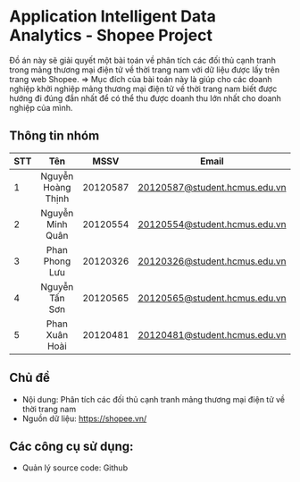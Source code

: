 # Application Intelligent Data Analytics - Shopee Project
Đồ án này sẽ giải quyết một bài toán về phân tích các đối thủ cạnh tranh trong mảng thương mại điện tử về thời trang nam với dữ liệu được lấy trên trang web Shopee. 
=> Mục đích của bài toán này là giúp cho các doanh nghiệp khởi nghiệp mảng thương mại điện tử về thời trang nam biết được hướng đi đúng đắn nhất để có thể thu được doanh thu lớn nhất cho doanh nghiệp của mình.

## Thông tin nhóm
| STT      | Tên                        |   MSSV           | Email                              |
| ---------|:--------------------------:|:----------------:|:----------------------------------:|
| 1        | Nguyễn Hoàng Thịnh         |  20120587        | 20120587@student.hcmus.edu.vn      |
| 2        | Nguyễn Minh Quân           |  20120554        | 20120554@student.hcmus.edu.vn      |
| 3        | Phan Phong Lưu             |  20120326       | 20120326@student.hcmus.edu.vn      |
| 4        | Nguyễn Tấn Sơn             |  20120565        | 20120565@student.hcmus.edu.vn      |
| 5        | Phan Xuân Hoài             |  20120481        | 20120481@student.hcmus.edu.vn      |


## Chủ đề
- Nội dung: Phân tích các đối thủ cạnh tranh mảng thương mại điện tử về thời trang nam
- Nguồn dữ liệu: https://shopee.vn/

## Các công cụ sử dụng: 
- Quản lý source code: Github